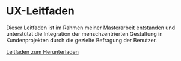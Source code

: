 # UX-Leitfaden
Dieser Leitfaden ist im Rahmen meiner Masterarbeit entstanden und unterstützt die Integration der menschzentrierten Gestaltung in Kundenprojekten durch die gezielte Befragung der Benutzer.

[Leitfaden zum Herunterladen](https://github.com/lisajhaas/UX-Leitfaden/Leitfaden.xlsx)
